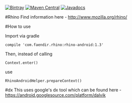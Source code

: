 [![Bintray](https://img.shields.io/bintray/v/f43nd1r/maven/rhino-android.svg)](https://bintray.com/f43nd1r/maven/rhino-android)
[![Maven Central](https://img.shields.io/maven-central/v/com.faendir.rhino/rhino-android.svg?maxAge=2592000)](http://search.maven.org/#search%7Cga%7C1%7Ccom.faendir.rhino)
[![Javadocs](http://www.javadoc.io/badge/com.faendir.rhino/rhino-android.svg)](http://www.javadoc.io/doc/com.faendir.rhino/rhino-android)

#Rhino
Find information here - http://www.mozilla.org/rhino/

#How to use

Import via gradle
```
compile 'com.faendir.rhino:rhino-android:1.3'
```

Then, instead of calling 
```
Context.enter()
```
use
```
RhinoAndroidHelper.prepareContext()
```

#dx
This uses google's dx tool which can be found here - https://android.googlesource.com/platform/dalvik
